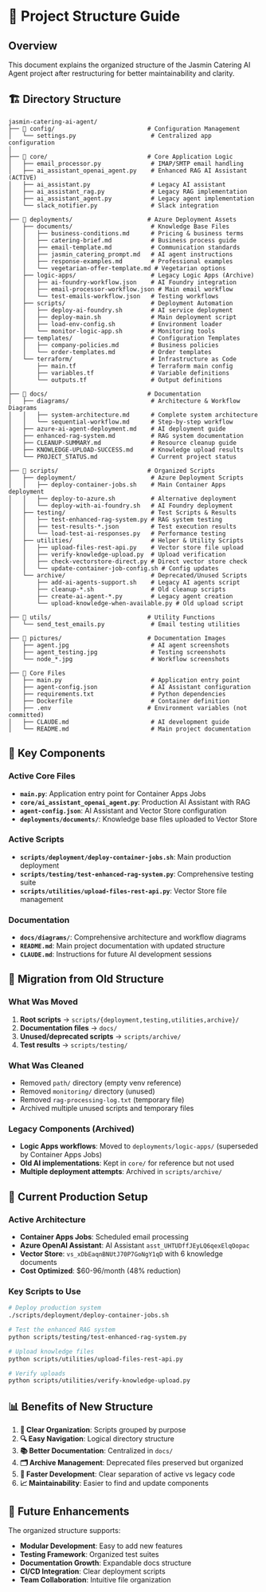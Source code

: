# 📁 Project Structure Guide

## Overview

This document explains the organized structure of the Jasmin Catering AI Agent project after restructuring for better maintainability and clarity.

## 🏗️ Directory Structure

```
jasmin-catering-ai-agent/
├── 📁 config/                          # Configuration Management
│   └── settings.py                     # Centralized app configuration
│
├── 📁 core/                            # Core Application Logic
│   ├── email_processor.py              # IMAP/SMTP email handling
│   ├── ai_assistant_openai_agent.py    # Enhanced RAG AI Assistant (ACTIVE)
│   ├── ai_assistant.py                 # Legacy AI assistant
│   ├── ai_assistant_rag.py             # Legacy RAG implementation
│   ├── ai_assistant_agent.py           # Legacy agent implementation
│   └── slack_notifier.py               # Slack integration
│
├── 📁 deployments/                     # Azure Deployment Assets
│   ├── documents/                      # Knowledge Base Files
│   │   ├── business-conditions.md      # Pricing & business terms
│   │   ├── catering-brief.md           # Business process guide
│   │   ├── email-template.md           # Communication standards
│   │   ├── jasmin_catering_prompt.md   # AI agent instructions
│   │   ├── response-examples.md        # Professional examples
│   │   └── vegetarian-offer-template.md # Vegetarian options
│   ├── logic-apps/                     # Legacy Logic Apps (Archive)
│   │   ├── ai-foundry-workflow.json    # AI Foundry integration
│   │   ├── email-processor-workflow.json # Main email workflow
│   │   └── test-emails-workflow.json   # Testing workflows
│   ├── scripts/                        # Deployment Automation
│   │   ├── deploy-ai-foundry.sh        # AI service deployment
│   │   ├── deploy-main.sh              # Main deployment script
│   │   ├── load-env-config.sh          # Environment loader
│   │   └── monitor-logic-app.sh        # Monitoring tools
│   ├── templates/                      # Configuration Templates
│   │   ├── company-policies.md         # Business policies
│   │   └── order-templates.md          # Order templates
│   └── terraform/                      # Infrastructure as Code
│       ├── main.tf                     # Terraform main config
│       ├── variables.tf                # Variable definitions
│       └── outputs.tf                  # Output definitions
│
├── 📁 docs/                            # Documentation
│   ├── diagrams/                       # Architecture & Workflow Diagrams
│   │   ├── system-architecture.md      # Complete system architecture
│   │   └── sequential-workflow.md      # Step-by-step workflow
│   ├── azure-ai-agent-deployment.md    # AI deployment guide
│   ├── enhanced-rag-system.md          # RAG system documentation
│   ├── CLEANUP-SUMMARY.md              # Resource cleanup guide
│   ├── KNOWLEDGE-UPLOAD-SUCCESS.md     # Knowledge upload results
│   └── PROJECT_STATUS.md               # Current project status
│
├── 📁 scripts/                         # Organized Scripts
│   ├── deployment/                     # Azure Deployment Scripts
│   │   ├── deploy-container-jobs.sh    # Main Container Apps deployment
│   │   ├── deploy-to-azure.sh          # Alternative deployment
│   │   └── deploy-with-ai-foundry.sh   # AI Foundry deployment
│   ├── testing/                        # Test Scripts & Results
│   │   ├── test-enhanced-rag-system.py # RAG system testing
│   │   ├── test-results-*.json         # Test execution results
│   │   └── load-test-ai-responses.py   # Performance testing
│   ├── utilities/                      # Helper & Utility Scripts
│   │   ├── upload-files-rest-api.py    # Vector store file upload
│   │   ├── verify-knowledge-upload.py  # Upload verification
│   │   ├── check-vectorstore-direct.py # Direct vector store check
│   │   └── update-container-job-config.sh # Config updates
│   └── archive/                        # Deprecated/Unused Scripts
│       ├── add-ai-agents-support.sh    # Legacy AI agents script
│       ├── cleanup-*.sh                # Old cleanup scripts
│       ├── create-ai-agent-*.py        # Legacy agent creation
│       └── upload-knowledge-when-available.py # Old upload script
│
├── 📁 utils/                           # Utility Functions
│   └── send_test_emails.py             # Email testing utilities
│
├── 📁 pictures/                        # Documentation Images
│   ├── agent.jpg                       # AI agent screenshots
│   ├── agent_testing.jpg               # Testing screenshots
│   └── node_*.jpg                      # Workflow screenshots
│
├── 📄 Core Files
│   ├── main.py                         # Application entry point
│   ├── agent-config.json               # AI Assistant configuration
│   ├── requirements.txt                # Python dependencies
│   ├── Dockerfile                      # Container definition
│   ├── .env                           # Environment variables (not committed)
│   ├── CLAUDE.md                       # AI development guide
│   └── README.md                       # Main project documentation
```

## 🎯 Key Components

### Active Core Files
- **`main.py`**: Application entry point for Container Apps Jobs
- **`core/ai_assistant_openai_agent.py`**: Production AI Assistant with RAG
- **`agent-config.json`**: AI Assistant and Vector Store configuration
- **`deployments/documents/`**: Knowledge base files uploaded to Vector Store

### Active Scripts
- **`scripts/deployment/deploy-container-jobs.sh`**: Main production deployment
- **`scripts/testing/test-enhanced-rag-system.py`**: Comprehensive testing suite
- **`scripts/utilities/upload-files-rest-api.py`**: Vector Store file management

### Documentation
- **`docs/diagrams/`**: Comprehensive architecture and workflow diagrams
- **`README.md`**: Main project documentation with updated structure
- **`CLAUDE.md`**: Instructions for future AI development sessions

## 🔄 Migration from Old Structure

### What Was Moved
1. **Root scripts** → `scripts/{deployment,testing,utilities,archive}/`
2. **Documentation files** → `docs/`
3. **Unused/deprecated scripts** → `scripts/archive/`
4. **Test results** → `scripts/testing/`

### What Was Cleaned
- Removed `path/` directory (empty venv reference)
- Removed `monitoring/` directory (unused)
- Removed `rag-processing-log.txt` (temporary file)
- Archived multiple unused scripts and temporary files

### Legacy Components (Archived)
- **Logic Apps workflows**: Moved to `deployments/logic-apps/` (superseded by Container Apps Jobs)
- **Old AI implementations**: Kept in `core/` for reference but not used
- **Multiple deployment attempts**: Archived in `scripts/archive/`

## 🚀 Current Production Setup

### Active Architecture
- **Container Apps Jobs**: Scheduled email processing
- **Azure OpenAI Assistant**: AI Assistant `asst_UHTUDffJEyLQ6qexElqOopac`
- **Vector Store**: `vs_xDbEaqnBNUtJ70P7GoNgY1qD` with 6 knowledge documents
- **Cost Optimized**: $60-96/month (48% reduction)

### Key Scripts to Use
```bash
# Deploy production system
./scripts/deployment/deploy-container-jobs.sh

# Test the enhanced RAG system
python scripts/testing/test-enhanced-rag-system.py

# Upload knowledge files
python scripts/utilities/upload-files-rest-api.py

# Verify uploads
python scripts/utilities/verify-knowledge-upload.py
```

## 📊 Benefits of New Structure

1. **🎯 Clear Organization**: Scripts grouped by purpose
2. **🔍 Easy Navigation**: Logical directory structure
3. **📚 Better Documentation**: Centralized in `docs/`
4. **🗂️ Archive Management**: Deprecated files preserved but organized
5. **🚀 Faster Development**: Clear separation of active vs legacy code
6. **📈 Maintainability**: Easier to find and update components

## 🔮 Future Enhancements

The organized structure supports:
- **Modular Development**: Easy to add new features
- **Testing Framework**: Organized test suites
- **Documentation Growth**: Expandable docs structure
- **CI/CD Integration**: Clear deployment scripts
- **Team Collaboration**: Intuitive file organization